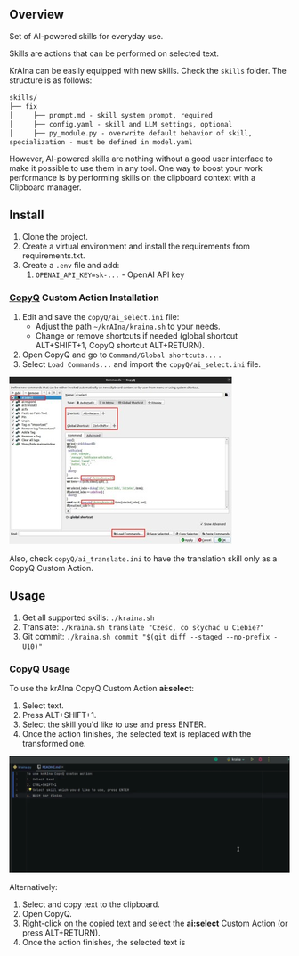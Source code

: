 ## Overview
Set of AI-powered skills for everyday use.

Skills are actions that can be performed on selected text. 

KrAIna can be easily equipped with new skills. Check the `skills` folder. The structure is as follows:
```
skills/
├── fix
│     ├── prompt.md - skill system prompt, required
│     ├── config.yaml - skill and LLM settings, optional
│     ├── py_module.py - overwrite default behavior of skill, specialization - must be defined in model.yaml
```

However, AI-powered skills are nothing without a good user interface to make it possible to use them in any tool. 
One way to boost your work performance is by performing skills on the clipboard context with a Clipboard manager.

## Install
1. Clone the project.
2. Create a virtual environment and install the requirements from requirements.txt.
3. Create a `.env` file and add:
   1. `OPENAI_API_KEY=sk-...` - OpenAI API key

### [CopyQ](https://github.com/hluk/CopyQ/tree/master) Custom Action Installation

1. Edit and save the `copyQ/ai_select.ini` file:
   * Adjust the path `~/krAIna/kraina.sh` to your needs.
   * Change or remove shortcuts if needed (global shortcut ALT+SHIFT+1, CopyQ shortcut ALT+RETURN).
2. Open CopyQ and go to `Command/Global shortcuts...` <F6>.
3. Select `Load Commands...` and import the `copyQ/ai_select.ini` file.

![ai:select Custom Action](img/CopyQ-command.jpg)

Also, check `copyQ/ai_translate.ini` to have the translation skill only as a CopyQ Custom Action.

## Usage

1. Get all supported skills: `./kraina.sh`
2. Translate: `./kraina.sh translate "Cześć, co słychać u Ciebie?"`
3. Git commit: `./kraina.sh commit "$(git diff --staged --no-prefix -U10)"`

### CopyQ Usage
To use the krAIna CopyQ Custom Action **ai:select**:
1. Select text.
2. Press ALT+SHIFT+1.
3. Select the skill you'd like to use and press ENTER.
4. Once the action finishes, the selected text is replaced with the transformed one.

![KrAIna and CopyQ in action](img/kraina-in-action.gif)

Alternatively:
1. Select and copy text to the clipboard.
2. Open CopyQ.
3. Right-click on the copied text and select the **ai:select** Custom Action (or press ALT+RETURN).
4. Once the action finishes, the selected text is
